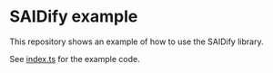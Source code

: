 # SAIDify example

This repository shows an example of how to use the SAIDify library.

See [index.ts](./index.ts) for the example code.
